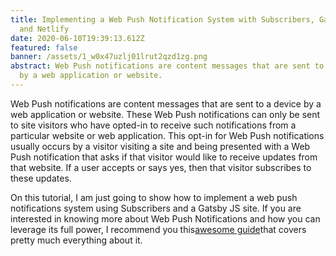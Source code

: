 ```yaml
---
title: Implementing a Web Push Notification System with Subscribers, Gatsby JS
  and Netlify
date: 2020-06-10T19:39:13.612Z
featured: false
banner: /assets/1_w0x47uzlj01lrut2qzd1zg.png
abstract: Web Push notifications are content messages that are sent to a device
  by a web application or website.
---
```

Web Push notifications are content messages that are sent to a device by a web application or website. These Web Push notifications can only be sent to site visitors who have opted-in to receive such notifications from a particular website or web application. This opt-in for Web Push notifications usually occurs by a visitor visiting a site and being presented with a Web Push notification that asks if that visitor would like to receive updates from that website. If a user accepts or says yes, then that visitor subscribes to these updates.

On this tutorial, I am just going to show how to implement a web push notifications system using Subscribers and a Gatsby JS site. If you are interested in knowing more about Web Push Notifications and how you can leverage its full power, I recommend you this[awesome guide](https://blog.subscribers.com/web-push-notifications-the-ultimate-guide?utm_source=juvasoft.com&utm_campaign=implementing+push+notifications+using+subscribers+and+gatsbyjs)that covers pretty much everything about it.